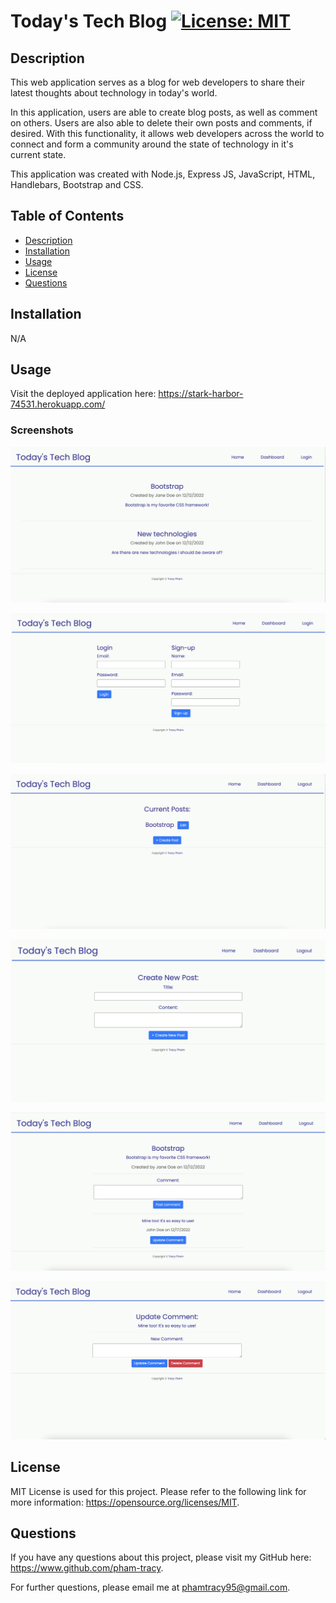 # Today's Tech Blog [![License: MIT](https://img.shields.io/badge/License-MIT-yellow.svg)](https://opensource.org/licenses/MIT)

## Description

This web application serves as a blog for web developers to share their latest thoughts about technology in today's world.

In this application, users are able to create blog posts, as well as comment on others. Users are also able to delete their own posts and comments, if desired. With this functionality, it allows web developers across the world to connect and form a community around the state of technology in it's current state.

This application was created with Node.js, Express JS, JavaScript, HTML, Handlebars, Bootstrap and CSS.

## Table of Contents

- [Description](#description)
- [Installation](#installation)
- [Usage](#usage)
- [License](#license)
- [Questions](#questions)

## Installation

N/A

## Usage

Visit the deployed application here: https://stark-harbor-74531.herokuapp.com/

### Screenshots

![Tech blog homepage](./public/images/Today's%20Tech%20Blog_Homepage.png)

![Tech blog login page](./public/images/Today's%20Tech%20Blog_Login.png)

![Tech blog dashboard page](./public/images/Today's%20Tech%20Blog_Dashboard.png)

![Tech blog create post](./public/images/Today's%20Tech%20Blog_Create%20New%20Post.png)

![Tech blog post page](./public/images/Today's%20Tech%20Blog_View%20Post.png)

![Tech blog update comment](./public/images/Today's%20Tech%20Blog_Update%20Comment.png)

## License

MIT License is used for this project. Please refer to the following link for more information: https://opensource.org/licenses/MIT.

## Questions

If you have any questions about this project, please visit my GitHub here: https://www.github.com/pham-tracy.

For further questions, please email me at phamtracy95@gmail.com.

